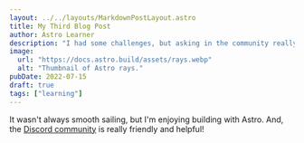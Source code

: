 ```yaml
---
layout: ../../layouts/MarkdownPostLayout.astro
title: My Third Blog Post
author: Astro Learner
description: "I had some challenges, but asking in the community really helped!"
image:
  url: "https://docs.astro.build/assets/rays.webp"
  alt: "Thumbnail of Astro rays."
pubDate: 2022-07-15
draft: true
tags: ["learning"]
---
```


It wasn't always smooth sailing, but I'm enjoying building with Astro. And, the [Discord community](https://astro.build/chat) is really friendly and helpful!
